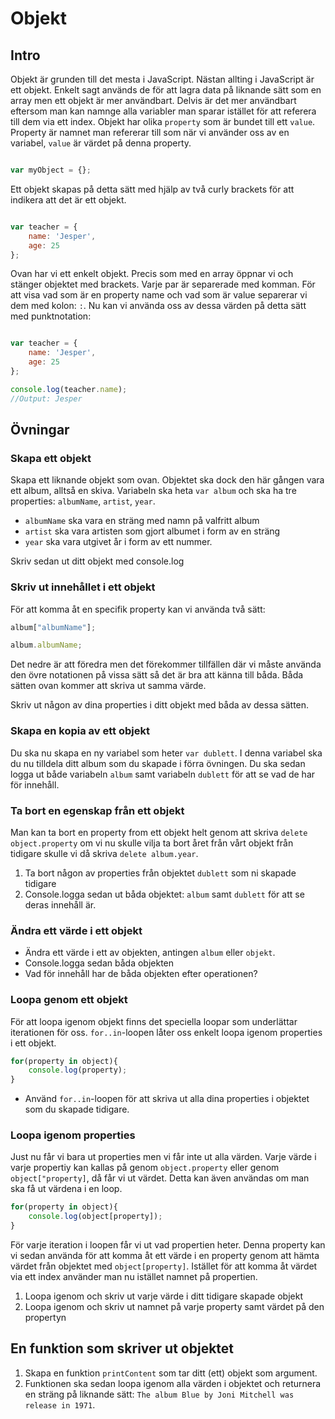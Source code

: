 # Objekt

## Intro
Objekt är grunden till det mesta i JavaScript. Nästan allting i JavaScript är ett objekt. Enkelt sagt används de för att lagra data på liknande sätt som en array men ett objekt är mer användbart. Delvis är det mer användbart eftersom man kan namnge alla variabler man sparar istället för att referera till dem via ett index. Objekt har olika `property` som är bundet till ett `value`. Property är namnet man refererar till som när vi använder oss av en variabel, `value` är värdet på denna property.

```javascript

var myObject = {};

```

Ett objekt skapas på detta sätt med hjälp av två curly brackets för att indikera att det är ett objekt.

```javascript

var teacher = {
    name: 'Jesper',
    age: 25
};
```

Ovan har vi ett enkelt objekt. Precis som med en array öppnar vi och stänger objektet med brackets. Varje par är separerade med komman. För att visa vad som är en property name och vad som är value separerar vi dem med kolon: `:`. Nu kan vi använda oss av dessa värden på detta sätt med punktnotation:

```javascript

var teacher = {
    name: 'Jesper',
    age: 25
};

console.log(teacher.name);
//Output: Jesper
```

## Övningar

### Skapa ett objekt

Skapa ett liknande objekt som ovan. Objektet ska dock den här gången vara ett album, alltså en skiva. Variabeln ska heta `var album` och ska ha tre properties: `albumName`, `artist`, `year`. 
* `albumName` ska vara en sträng med namn på valfritt album
* `artist` ska vara artisten som gjort albumet i form av en sträng
* `year` ska vara utgivet år i form av ett nummer.

Skriv sedan ut ditt objekt med console.log

### Skriv ut innehållet i ett objekt

För att komma åt en specifik property kan vi använda två sätt:

```javascript
album["albumName"];

album.albumName;
```

Det nedre är att föredra men det förekommer tillfällen där vi måste använda den övre notationen på vissa sätt så det är bra att känna till båda. Båda sätten ovan kommer att skriva ut samma värde. 

Skriv ut någon av dina properties i ditt objekt med båda av dessa sätten.

### Skapa en kopia av ett objekt

Du ska nu skapa en ny variabel som heter `var dublett`. I denna variabel ska du nu tilldela ditt album som du skapade i förra övningen. Du ska sedan logga ut både variabeln `album` samt variabeln `dublett` för att se vad de har för innehåll.

### Ta bort en egenskap från ett objekt

Man kan ta bort en property from ett objekt helt genom att skriva `delete object.property` om vi nu skulle vilja ta bort året från vårt objekt från tidigare skulle vi då skriva `delete album.year`. 

1. Ta bort någon av properties från objektet `dublett` som ni skapade tidigare
2. Console.logga sedan ut båda objektet: `album` samt `dublett` för att se deras innehåll är.


### Ändra ett värde i ett objekt

* Ändra ett värde i ett av objekten, antingen `album` eller `objekt`. 
* Console.logga sedan båda objekten
* Vad för innehåll har de båda objekten efter operationen?

### Loopa genom ett objekt

För att loopa igenom objekt finns det speciella loopar som underlättar iterationen för oss. `for..in`-loopen låter oss enkelt loopa igenom properties i ett objekt.

```javascript
for(property in object){
    console.log(property);
}
```

* Använd `for..in`-loopen för att skriva ut alla dina properties i objektet som du skapade tidigare.

### Loopa igenom properties

Just nu får vi bara ut properties men vi får inte ut alla värden. Varje värde i varje propertiy kan kallas på genom `object.property` eller genom `object["property]`, då får vi ut värdet. Detta kan även användas om man ska få ut värdena i en loop.

```javascript
for(property in object){
    console.log(object[property]);
}
```

För varje iteration i loopen får vi ut vad propertien heter. Denna property kan vi sedan använda för att komma åt ett värde i en property genom att hämta värdet från objektet med `object[property]`. Istället för att komma åt värdet via ett index använder man nu istället namnet på propertien.

1. Loopa igenom och skriv ut varje värde i ditt tidigare skapade objekt
2. Loopa igenom och skriv ut namnet på varje property samt värdet på den propertyn


## En funktion som skriver ut objektet

1. Skapa en funktion `printContent` som tar ditt (ett) objekt som argument. 
2. Funktionen ska sedan loopa igenom alla värden i objektet och returnera en sträng på liknande sätt: `The album Blue by Joni Mitchell was release in 1971`.















